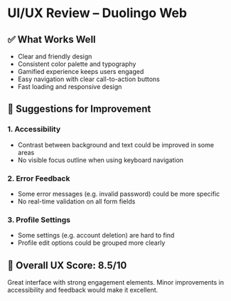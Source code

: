 # UI/UX Review – Duolingo Web

## ✅ What Works Well
- Clear and friendly design
- Consistent color palette and typography
- Gamified experience keeps users engaged
- Easy navigation with clear call-to-action buttons
- Fast loading and responsive design

## 🧠 Suggestions for Improvement

### 1. Accessibility
- Contrast between background and text could be improved in some areas
- No visible focus outline when using keyboard navigation

### 2. Error Feedback
- Some error messages (e.g. invalid password) could be more specific
- No real-time validation on all form fields

### 3. Profile Settings
- Some settings (e.g. account deletion) are hard to find
- Profile edit options could be grouped more clearly

## 🧪 Overall UX Score: 8.5/10
Great interface with strong engagement elements. Minor improvements in accessibility and feedback would make it excellent.
